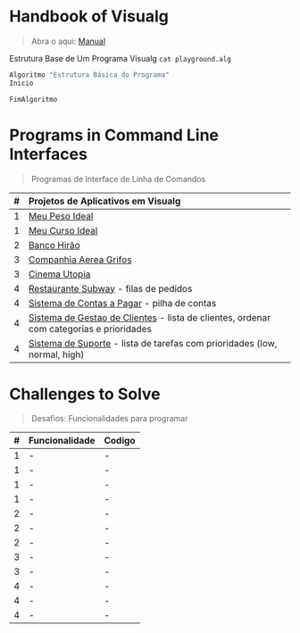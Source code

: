 # Handbook of Visualg
> Abra o aqui: [Manual](handbook-of-visualg/README.md)   

Estrutura Base de Um Programa Visualg
`cat playground.alg`  
~~~ bash
Algoritmo "Estrutura Básica do Programa"
Inicio

FimAlgoritmo

~~~

# Programs in Command Line Interfaces
> Programas de Interface de Linha de Comandos
 
|#|Projetos de Aplicativos em Visualg|
| :---|:---|
|  1  | [Meu Peso Ideal](#)|
|  1  | [Meu Curso Ideal](#)|
|  2  | [Banco Hirão](#)|
|  3  | [Companhia Aerea Grifos](#)|
|  3  | [Cinema Utopia](#)|
|  4  | [Restaurante Subway](#) - filas de pedidos|
|  4  | [Sistema de Contas a Pagar](#) - pilha de contas|
|  4  | [Sistema de Gestao de Clientes](#) - lista de clientes, ordenar com categorias e prioridades|
|  4  | [Sistema de Suporte](#) - lista de tarefas com prioridades (low, normal, high)|

# Challenges to Solve
> Desafios: Funcionalidades para programar

|#|Funcionalidade | Codigo |
| :---|:---| :---|
|  1  | - | - |
|  1  | - | - |
|  1  | - | - |
|  1  | - | - |
|  2  | - | - |
|  2  | - | - |
|  2  | - | - |
|  3  | - | - |
|  3  | - | - |
|  4  | - | - |
|  4  | - | - |
|  4  | - | - |
